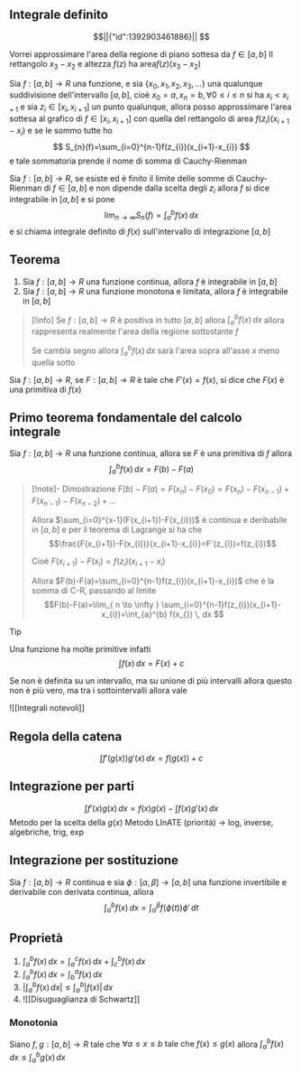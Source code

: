 ## Integrale definito

```math
||{"id":1392903461886}||


```

Vorrei approssimare l'area della regione di piano sottesa da $f\in[a,b]$
Il rettangolo $x_{3}-x_{2}$ e altezza $f(z)$ ha area$f(z)(x_{3}-x_{2})$

Sia $f:[a,b]\to R$ una funzione, e sia $\{x_{0},x_{1},x_{2},x_{3},\dots\}$ una qualunque suddivisione dell'intervallo $[a,b]$, cioè $x_{0}=a,x_{n}=b,\forall {0\leq i\leq n} \text{ si ha } {x_{i}<x_{i+1}}$ e sia $z_{i}\in[x_{i},x_{i+1}]$ un punto qualunque, allora posso approssimare l'area sottesa al grafico di $f\in[x_{i},x_{i+1}]$ con quella del rettangolo di area $f(z_{i})(x_{i+1}-x_{i})$ e se le sommo tutte ho
$$
S_{n}(f)=\sum_{i=0}^{n-1}f(z_{i})(x_{i+1}-x_{i})
$$
e tale sommatoria prende il nome di somma di Cauchy-Rienman

Sia $f:[a,b]\to R$, se esiste ed è finito il limite delle somme di Cauchy-Rienman di $f\in[a,b]$ e non dipende dalla scelta degli $z_{i}$ allora $f$ si dice integrabile in $[a,b]$ e si pone
$$
\lim_{ n \to \infty } {S_{n}(f)} = \int_{a}^b f(x) \, dx 
$$
e si chiama integrale definito di $f(x)$ sull'intervallo di integrazione $[a,b]$

## Teorema

1. Sia $f:[a,b]\to R$ una funzione continua, allora $f$ è integrabile in $[a,b]$
2. Sia $f:[a,b]\to R$ una funzione monotona e limitata, allora $f$ è integrabile in $[a,b]$

>[!info]
>Se $f:[a,b]\to R$ è positiva in tutto $[a,b]$ allora $\int_{a}^{b}  f(x)\, dx$ allora rappresenta realmente l'area della regione sottostante $f$
>
>Se cambia segno allora $\int_{a}^{b}  f(x)\, dx$ sarà l'area sopra all'asse $x$ meno quella sotto

Sia $f:[a,b]\to R$, se $F:[a,b]\to R$ è tale che $F'(x)=f(x)$, si dice che $F(x)$ è una primitiva di $f(x_{})$

## Primo teorema fondamentale del calcolo integrale

Sia $f:[a,b]\to R$ una funzione continua, allora se $F$ è una primitiva di $f$ allora 
$$
\int_{a}^{b} f(x) \, dx =F(b)-F(a)
$$

>[!note]- Dimostrazione
>$F(b)-F(a)=F(x_{n})-F(x_{0})=F(x_{n})-F(x_{n-1})+F(x_{n-1})-F(x_{n-2})+\dots$
>
>Allora $\sum_{i=0}^{x-1}(F(x_{i+1})-F(x_{i}))$ è continua e deribabile in $[a,b]$ e per il teorema di Lagrange si ha che $$\frac{F(x_{i+1})-F(x_{i})}{x_{i+1}-x_{i}}=F'(z_{i})=f(z_{i})$$
>
>Cioè $F(x_{i+1})-F(x_{i})=f(z_{i})(x_{i+1}-x_{i})$
>
>Allora $F(b)-F(a)=\sum_{i=0}^{n-1}f(z_{i})(x_{i+1}-x_{i})$ che è la somma di C-R, passando al limite $$F(b)-F(a)=\lim_{ n \to \infty } \sum_{i=0}^{n-1}f(z_{i})(x_{i+1}-x_{i})=\int_{a}^{b} f(x_{}) \, dx $$

>[!tip]
>Una funzione ha molte primitive infatti $$\int f(x) \, dx = F(x) + c$$
>
>Se non è definita su un intervallo, ma su unione di più intervalli allora questo non è più vero, ma tra i sottointervalli allora vale

![[Integrali notevoli]]

## Regola della catena
$$
\int f'(g(x))g'(x) \, dx = f(g(x)) +c 
$$

## Integrazione per parti
$$
\int f'(x)g(x) \, dx = f(x)g(x) - \int f(x)g'(x) \, dx 
$$
Metodo per la scelta della $g(x)$
Metodo LInATE (priorità) -> log, inverse, algebriche, trig, exp

## Integrazione per sostituzione

Sia $f:[a,b]\to R$ continua e sia $\phi:[\alpha,\beta]\to[a,b]$ una funzione invertibile e derivabile con derivata continua, allora 
$$
\int_{a}^{b} f(x) \, dx = \int_{\alpha}^{\beta} f(\phi(t))\phi' \, dt 
$$

## Proprietà

1. $\int_{a}^{b} f(x_{}) \, dx=\int_{a}^{c} f(x_{}) \, dx+\int_{c}^{b} f(x_{}) \, dx$
2. $\int_{a}^{b} f(x_{}) \, dx=\int_{b}^{a} f(x_{}) \, dx$
3. $|\int_{a}^{b} f(x) \, dx|\leq \int_{a}^{b} |f(x)| \, dx$
4. ![[Disuguaglianza di Schwartz]]

### Monotonia

Siano $f,g:[a,b]\to R$ tale che $\forall {a\leq x\leq b} \text{ tale che } f(x_{})\leq g(x)$ allora $\int_{a}^{b} f(x_{}) \, dx \leq \int_{a}^{b} g(x) \, dx$

